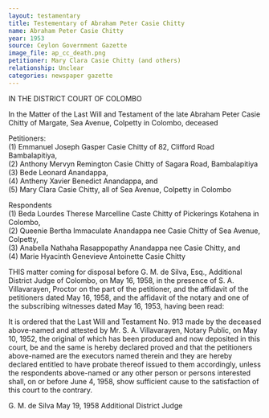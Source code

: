 ```yaml
---
layout: testamentary
title: Testementary of Abraham Peter Casie Chitty 
name: Abraham Peter Casie Chitty 
year: 1953
source: Ceylon Government Gazette
image_file: ap_cc_death.png
petitioner: Mary Clara Casie Chitty (and others)
relationship: Unclear
categories: newspaper gazette
---
```


IN THE DISTRICT COURT OF COLOMBO

In the Matter of the Last Will and Testament of the late Abraham Peter Casie Chitty of Margate, Sea Avenue, Colpetty in Colombo, deceased

Petitioners:<br />
(1) Emmanuel Joseph Gasper Casie Chitty of 82, Clifford Road Bambalapitiya,<br />
(2) Anthony Mervyn Remington Casie Chitty of Sagara Road, Bambalapitiya<br />
(3) Bede Leonard Anandappa,<br />
(4) Antheny Xavier Benedict Anandappa, and<br />
(5) Mary Clara Casie Chitty, all of Sea Avenue, Colpetty in Colombo<br />
 
Respondents<br />
(1) Beda Lourdes Therese Marcelline Caste Chitty of Pickerings Kotahena in Colombo,<br />
(2) Queenie Bertha Immaculate Anandappa nee Casie Chitty of Sea Avenue, Colpetty,<br />
(3) Anabella Nathaha Rasappopathy Anandappa nee Casie Chitty, and<br />
(4) Marie Hyacinth Genevieve Antoinette Casie Chitty<br />

THIS matter coming for disposal before G. M. de Silva, Esq., Additional District Judge of Colombo, on May 16, 1958, in the presence of S. A. Villavarayen, Proctor on the part of the petitioner, and the affidavit of the petitioners dated May 16, 1958, and the affidavit of the notary and one of the subscribing witnesses dated May 16, 1953, having been read:

It is ordered that the Last Will and Testament No. 913 made by the deceased above-named and attested by Mr. S. A. Villavarayen, Notary Public, on May 10, 1952, the original of which has been produced and now deposited in this court, be and the same is hereby declared proved and that the petitioners above-named are the executors named therein and they are hereby declared entitled to have probate thereof issued to them accordingly, unless the respondents above-named or any other person or persons interested shall, on or before June 4, 1958, show sufficient cause to the satisfaction of this court to the contrary.

G. M. de Silva
May 19, 1958
Additional District Judge
